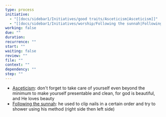 ```yaml
---
type: process
initiative:
  - "[[docs/sidebar1/Initiatives/good traits/Asceticism|Asceticism]]"
  - "[[docs/sidebar1/Initiatives/worship/Following the sunnah|Following the sunnah]]"
working: false
due: ""
duration: 
recurrence: ""
start: ""
waiting: false
review: ""
file: ""
context: ""
dependency: ""
step: ""
---
```


* [Asceticism](docs/sidebar1/Initiatives/good%20traits/Asceticism.md): don't forget to take care of yourself even beyond the minimum to make yourself presentable and clean, for god is beautiful, and He loves beauty
* [Following the sunnah](docs/sidebar1/Initiatives/worship/Following%20the%20sunnah.md): he used to clip nails in a certain order and try to shower using his method (right side then left side)
 
